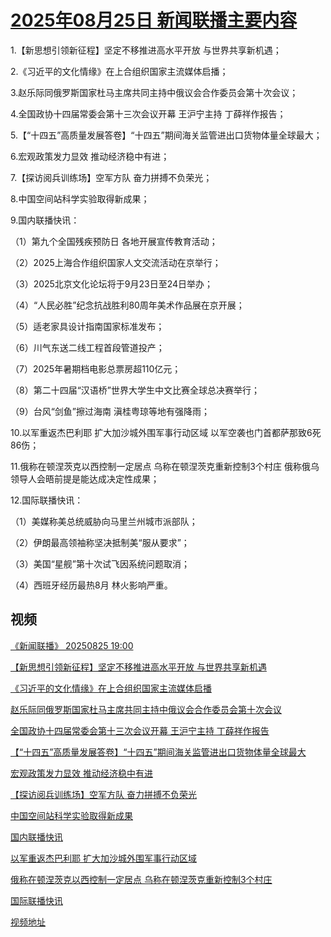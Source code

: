 # [2025年08月25日 新闻联播主要内容](https://tv.cctv.com/lm/xwlb/day/20250825.shtml)

1.【新思想引领新征程】坚定不移推进高水平开放 与世界共享新机遇；

2.《习近平的文化情缘》在上合组织国家主流媒体启播；

3.赵乐际同俄罗斯国家杜马主席共同主持中俄议会合作委员会第十次会议；

4.全国政协十四届常委会第十三次会议开幕 王沪宁主持 丁薛祥作报告；

5.【“十四五”高质量发展答卷】“十四五”期间海关监管进出口货物体量全球最大；

6.宏观政策发力显效 推动经济稳中有进；

7.【探访阅兵训练场】空军方队 奋力拼搏不负荣光；

8.中国空间站科学实验取得新成果；

9.国内联播快讯：

（1）第九个全国残疾预防日 各地开展宣传教育活动；

（2）2025上海合作组织国家人文交流活动在京举行；

（3）2025北京文化论坛将于9月23日至24日举办；

（4）“人民必胜”纪念抗战胜利80周年美术作品展在京开展；

（5）适老家具设计指南国家标准发布；

（6）川气东送二线工程首段管道投产；

（7）2025年暑期档电影总票房超110亿元；

（8）第二十四届“汉语桥”世界大学生中文比赛全球总决赛举行；

（9）台风“剑鱼”擦过海南 滇桂粤琼等地有强降雨；

10.以军重返杰巴利耶 扩大加沙城外围军事行动区域 以军空袭也门首都萨那致6死86伤；

11.俄称在顿涅茨克以西控制一定居点 乌称在顿涅茨克重新控制3个村庄 俄称俄乌领导人会晤前提是能达成决定性成果；

12.国际联播快讯：

（1）美媒称美总统威胁向马里兰州城市派部队；

（2）伊朗最高领袖称坚决抵制美“服从要求”；

（3）美国“星舰”第十次试飞因系统问题取消；

（4）西班牙经历最热8月 林火影响严重。

## 视频

[《新闻联播》 20250825 19:00](https://tv.cctv.com/2025/08/25/VIDEchSKgVNs2zC9QrxgSYyh250825.shtml)

[【新思想引领新征程】坚定不移推进高水平开放 与世界共享新机遇](https://tv.cctv.com/2025/08/25/VIDEd1fgXiBMlNzeajRFyH9R250825.shtml)

[《习近平的文化情缘》在上合组织国家主流媒体启播](https://tv.cctv.com/2025/08/25/VIDEQ1Wqq1ygZ2H3waX8RiXX250825.shtml)

[赵乐际同俄罗斯国家杜马主席共同主持中俄议会合作委员会第十次会议](https://tv.cctv.com/2025/08/25/VIDEsaSEvINGpaf3CNieNbKD250825.shtml)

[全国政协十四届常委会第十三次会议开幕 王沪宁主持 丁薛祥作报告](https://tv.cctv.com/2025/08/25/VIDEbuCehClnEFCh049CvoU7250825.shtml)

[【“十四五”高质量发展答卷】“十四五”期间海关监管进出口货物体量全球最大](https://tv.cctv.com/2025/08/25/VIDETl2H7ZxkdeGK2XnAKqYu250825.shtml)

[宏观政策发力显效 推动经济稳中有进](https://tv.cctv.com/2025/08/25/VIDE2uNp5zuqk7hdq5cPCio9250825.shtml)

[【探访阅兵训练场】空军方队 奋力拼搏不负荣光](https://tv.cctv.com/2025/08/25/VIDEA263Pg5KzPhxwdjUKO3p250825.shtml)

[中国空间站科学实验取得新成果](https://tv.cctv.com/2025/08/25/VIDEFQNzzAEIASySWJ48sZZW250825.shtml)

[国内联播快讯](https://tv.cctv.com/2025/08/25/VIDEUoMO679pM1NNE6FRtRoC250825.shtml)

[以军重返杰巴利耶 扩大加沙城外围军事行动区域](https://tv.cctv.com/2025/08/25/VIDEwfSly4TaAorhOCa8vUKd250825.shtml)

[俄称在顿涅茨克以西控制一定居点 乌称在顿涅茨克重新控制3个村庄](https://tv.cctv.com/2025/08/25/VIDES8FFYlyL30645MS4Qr88250825.shtml)

[国际联播快讯](https://tv.cctv.com/2025/08/25/VIDESNao5FGtgTbxGygAExEB250825.shtml)

[视频地址](https://tv.cctv.com/lm/xwlb/day/20250825.shtml) 

